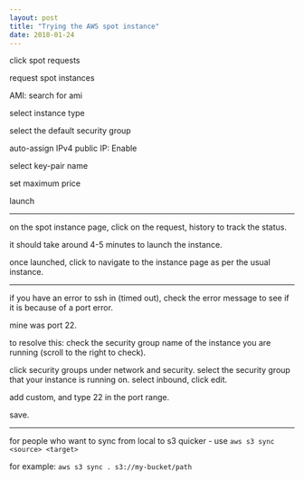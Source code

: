 ```yaml
---
layout: post
title: "Trying the AWS spot instance"
date: 2018-01-24
---
```


click spot requests

request spot instances

AMI: search for ami

select instance type

select the default security group

auto-assign IPv4 public IP: Enable

select key-pair name

set maximum price

launch

---

on the spot instance page, click on the request, history to track the status.

it should take around 4-5 minutes to launch the instance.

once launched, click to navigate to the instance page as per the usual instance.

---

if you have an error to ssh in (timed out), check the error message to see if it is because of a port error.

mine was port 22. 

to resolve this:
check the security group name of the instance you are running (scroll to the right to check).

click security groups under network and security.
select the security group that your instance is running on.
select inbound, click edit.

add custom, and type 22 in the port range.

save.


---

for people who want to sync from local to s3 quicker - use `aws s3 sync <source> <target>`

for example: `aws s3 sync . s3://my-bucket/path`